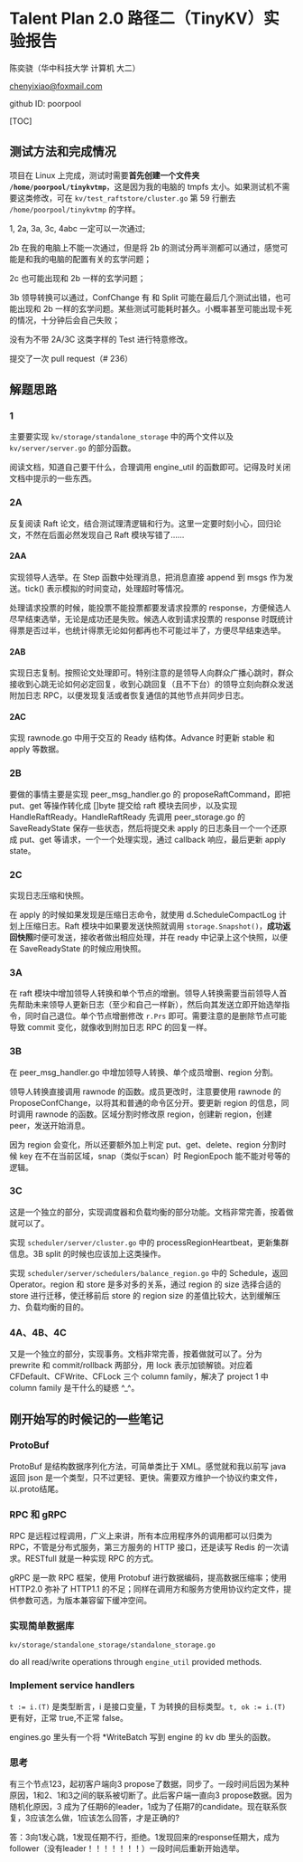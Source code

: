 # Talent Plan 2.0 路径二（TinyKV）实验报告

陈奕骁（华中科技大学 计算机 大二）

chenyixiao@foxmail.com

github ID: poorpool

[TOC]

## 测试方法和完成情况

项目在 Linux 上完成，测试时需要**首先创建一个文件夹 `/home/poorpool/tinykvtmp`**，这是因为我的电脑的 tmpfs 太小。如果测试机不需要这类修改，可在 `kv/test_raftstore/cluster.go` 第 59 行删去 `/home/poorpool/tinykvtmp` 的字样。

1, 2a, 3a, 3c, 4abc 一定可以一次通过;

2b 在我的电脑上不能一次通过，但是将 2b 的测试分两半测都可以通过，感觉可能是和我的电脑的配置有关的玄学问题；

2c 也可能出现和 2b 一样的玄学问题；

3b 领导转换可以通过，ConfChange 有 和 Split 可能在最后几个测试出错，也可能出现和 2b 一样的玄学问题。某些测试可能耗时甚久。小概率甚至可能出现卡死的情况，十分钟后会自己失败；

没有为不带 2A/3C 这类字样的 Test 进行特意修改。

提交了一次 pull request（# 236）

## 解题思路

### 1

主要要实现 `kv/storage/standalone_storage` 中的两个文件以及 `kv/server/server.go` 的部分函数。

阅读文档，知道自己要干什么，合理调用 engine_util 的函数即可。记得及时关闭文档中提示的一些东西。

### 2A

反复阅读 Raft 论文，结合测试理清逻辑和行为。这里一定要时刻小心，回归论文，不然在后面必然发现自己 Raft 模块写错了……

#### 2AA

实现领导人选举。在 Step 函数中处理消息，把消息直接 append 到 msgs 作为发送。tick() 表示模拟的时间变动，处理超时等情况。

处理请求投票的时候，能投票不能投票都要发请求投票的 response，方便候选人尽早结束选举，无论是成功还是失败。候选人收到请求投票的 response 时既统计得票是否过半，也统计得票无论如何都再也不可能过半了，方便尽早结束选举。

#### 2AB

实现日志复制。按照论文处理即可。特别注意的是领导人向群众广播心跳时，群众接收到心跳无论如何必定回复，收到心跳回复（且不下台）的领导立刻向群众发送附加日志 RPC，以便发现复活或者恢复通信的其他节点并同步日志。

#### 2AC

实现 rawnode.go 中用于交互的 Ready 结构体。Advance 时更新 stable 和 apply 等数据。

### 2B

要做的事情主要是实现 peer_msg_handler.go 的 proposeRaftCommand，即把 put、get 等操作转化成 []byte 提交给 raft 模块去同步，以及实现 HandleRaftReady。HandleRaftReady 先调用 peer_storage.go 的 SaveReadyState 保存一些状态，然后将提交未 apply 的日志条目一个一个还原成 put、get 等请求，一个一个处理实现，通过 callback 响应，最后更新 apply state。

### 2C

实现日志压缩和快照。

在 apply 的时候如果发现是压缩日志命令，就使用 d.ScheduleCompactLog 计划上压缩日志。Raft 模块中如果要发送快照就调用 `storage.Snapshot()`，**成功返回快照**时便可发送，接收者做出相应处理，并在 ready 中记录上这个快照，以便在 SaveReadyState 的时候应用快照。

### 3A

在 raft 模块中增加领导人转换和单个节点的增删。领导人转换需要当前领导人首先帮助未来领导人更新日志（至少和自己一样新），然后向其发送立即开始选举指令，同时自己退位。单个节点增删修改 `r.Prs` 即可。需要注意的是删除节点可能导致 commit 变化，就像收到附加日志 RPC 的回复一样。

### 3B

在 peer_msg_handler.go 中增加领导人转换、单个成员增删、region 分割。

领导人转换直接调用 rawnode 的函数。成员更改时，注意要使用 rawnode 的 ProposeConfChange，以将其和普通的命令区分开。要更新 region 的信息，同时调用 rawnode 的函数。区域分割时修改原 region，创建新 region，创建 peer，发送开始消息。

因为 region 会变化，所以还要额外加上判定 put、get、delete、region 分割时候 key 在不在当前区域，snap（类似于scan）时 RegionEpoch 能不能对号等的逻辑。

### 3C

这是一个独立的部分，实现调度器和负载均衡的部分功能。文档非常完善，按着做就可以了。

实现 `scheduler/server/cluster.go` 中的 processRegionHeartbeat，更新集群信息。3B split 的时候也应该加上这类操作。

实现 `scheduler/server/schedulers/balance_region.go` 中的 Schedule，返回 Operator。region 和 store 是多对多的关系，通过 region 的 size 选择合适的 store 进行迁移，使迁移前后 store 的 region size 的差值比较大，达到缓解压力、负载均衡的目的。

### 4A、4B、4C

又是一个独立的部分，实现事务。文档非常完善，按着做就可以了。分为 prewrite 和 commit/rollback 两部分，用 lock 表示加锁解锁。对应着 CFDefault、CFWrite、CFLock 三个 column family，解决了 project 1 中 column family 是干什么的疑惑 ^_^。

## 刚开始写的时候记的一些笔记

### ProtoBuf

ProtoBuf 是结构数据序列化方法，可简单类比于 XML。感觉就和我以前写 java 返回 json 是一个类型，只不过更轻、更快。需要双方维护一个协议约束文件，以.proto结尾。

### RPC 和 gRPC

RPC 是远程过程调用，广义上来讲，所有本应用程序外的调用都可以归类为 RPC，不管是分布式服务，第三方服务的 HTTP 接口，还是读写 Redis 的一次请求。RESTfull 就是一种实现 RPC 的方式。

gRPC 是一款 RPC 框架，使用 Protobuf 进行数据编码，提高数据压缩率；使用 HTTP2.0 弥补了 HTTP1.1 的不足；同样在调用方和服务方使用协议约定文件，提供参数可选，为版本兼容留下缓冲空间。

### 实现简单数据库

`kv/storage/standalone_storage/standalone_storage.go`

do all read/write operations through `engine_util` provided methods.

### Implement service handlers

`t := i.(T)` 是类型断言，i 是接口变量，T 为转换的目标类型。`t, ok := i.(T)` 更有好，正常 true,不正常 false。

engines.go 里头有一个将 *WriteBatch 写到 engine 的 kv db 里头的函数。

### 思考

有三个节点123，起初客户端向3 propose了数据，同步了。一段时间后因为某种原因，1和2、1和3之间的联系被切断了。此后客户端一直向3 propose数据。因为随机化原因，3 成为了任期6的leader，1成为了任期7的candidate。现在联系恢复，3应该怎么做，1应该怎么回答，才是正确的?

答：3向1发心跳，1发现任期不行，拒绝。1发现回来的response任期大，成为follower（没有leader！！！！！！！）一段时间后重新开始选举。

